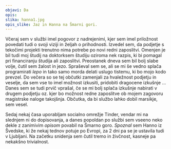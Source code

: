 ```yaml
---
objavi: Da
opis: 
slika: hanna1.jpg
opis_slike: Jaz in Hanna na Šmarni gori.
---
```

Včeraj sem v službi imel pogovor z nadrejenimi, kjer sem imel priložnost povedati tudi o svoji viziji in željah o prihodnosti. Izvedel sem, da podjetje s tekočimi projekti trenutno nima potrebe po novi redni zaposlitvi. Omenjen je bil tudi moj študij na doktorksem študiju oziroma nek razpis, ki bi pomagal pri financiranju študija ali zaposlitvi. Preostanek dneva sem bil bolj slabe volje, čutil sem žalost in jezo. Spraševal sem se, ali se mi še vedno splača programirati <i>lepo</i> in tako samo morda delati uslugo tistemu, ki bo mojo kodo prevzel. Do večera so se tej občutki zamenjali za hvaležnost podjetju in veselje, da sem vse to imel možnost izkusiti, pridobiti dragocene izkušnje ...
Danes sem se tudi prvič vprašal, če se mi bolj splača izkušnje nabirati v drugem podjetju oz. kjer bo možnost redne zaposlitve ob mojem zagovoru magistrske naloge takojšnja. Občutka, da bi službo lahko dobil marsikje, sem vesel.

Sedaj nekaj časa uporabljam socialno omrežje Tinder, vendar mi na slednjem ni do dopisovanja, a danes popoldan po službi sem vseeno neko dekle z zanimivim <i>opisom</i> povabil na Šmarno goro. <i>Spoznal</i> sem Hanno iz Švedske, ki že nekaj tednov potuje po Evropi, za 2 dni pa se je ustavila tudi v Ljubljani. Na začetku snidenja sem čutil tremo in živčnost, kasneje pa nekakšno trivialnost.